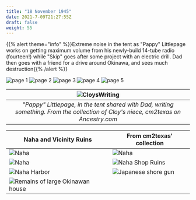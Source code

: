 ```yaml
---
title: "18 November 1945"
date: 2021-7-09T21:27:55Z
draft: false
weight: 55
---
```


{{% alert theme="info" %}}Extreme noise in the tent as "Pappy" Littlepage works on getting maximum volume from his newly-build 14-tube radio (fourteen!) while "Skip" goes after some project with an electric drill. Dad then goes with a friend  for a drive around Okinawa, and sees much destruction{{% /alert %}}

![page 1](img157.jpg)
![page 2](img158.jpg)
![page 3](img159.jpg)
![page 4](img160.jpg)
![page 5](img161.jpg)

| ![CloysWriting](PappyLittlepageWriting.jpg?height=400px)|
|:---:|
|*"Pappy" Littlepage, in the tent shared with Dad, writing something.  From the collection of Cloy's niece, cm2texas on Ancestry.com*|

|Naha and Vicinity Ruins|From cm2texas' collection   |
|---|---|
|![Naha](NahaRuins1.jpg)|![Naha](NahaRuins2.jpg)|
|![Naha](NahaRuins3.jpg)|![Naha Shop Ruins](NahaShopRuins.jpg)|
|![Naha Harbor](NahaHarborRuins.jpg)|![Japanese shore gun](JapaneseBigGun.jpg)|
|![Remains of large Okinawan house](OkinawanHouse.jpg)|   |
